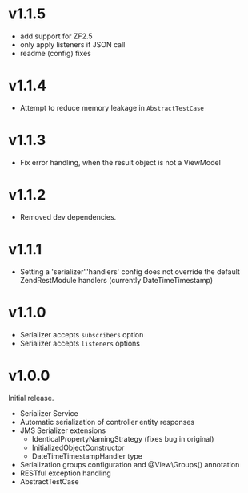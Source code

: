 # v1.1.5
* add support for ZF2.5
* only apply listeners if JSON call
* readme (config) fixes

# v1.1.4

* Attempt to reduce memory leakage in `AbstractTestCase`

# v1.1.3

* Fix error handling, when the result object is not a ViewModel

# v1.1.2

* Removed dev dependencies.

# v1.1.1

* Setting a 'serializer'.'handlers' config does not override the
  default ZendRestModule handlers (currently DateTimeTimestamp)

# v1.1.0

* Serializer accepts `subscribers` option
* Serializer accepts `listeners` options

# v1.0.0

Initial release.

* Serializer Service
* Automatic serialization of controller entity responses
* JMS Serializer extensions
  - IdenticalPropertyNamingStrategy (fixes bug in original)
  - InitializedObjectConstructor
  - DateTimeTimestampHandler type
* Serialization groups configuration and @View\Groups() annotation
* RESTful exception handling
* AbstractTestCase
